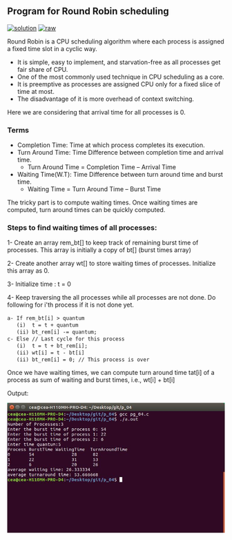 ## Program for Round Robin scheduling

[![solution](https://img.shields.io/badge/View-Solution-blue.svg?logo=appveyor&longCache=true&style=for-the-badge)](https://github.com/abhijithvijayan/System-Software-lab/blob/master/cycle-1/p_04/pg_04.c)
[![raw](https://img.shields.io/badge/-raw-green.svg?logo=appveyor&longCache=true&style=for-the-badge )](https://github.com/abhijithvijayan/System-Software-lab/raw/master/cycle-1/p_04/pg_04.c)

Round Robin is a CPU scheduling algorithm where each process is assigned a fixed time slot in a cyclic way.

- It is simple, easy to implement, and starvation-free as all processes get fair share of CPU.
- One of the most commonly used technique in CPU scheduling as a core.
- It is preemptive as processes are assigned CPU only for a fixed slice of time at most.
- The disadvantage of it is more overhead of context switching.

Here we are considering that arrival time for all processes is 0.

### Terms

- Completion Time: Time at which process completes its execution.
- Turn Around Time: Time Difference between completion time and arrival time.
    - Turn Around Time = Completion Time – Arrival Time
- Waiting Time(W.T): Time Difference between turn around time and burst time.
    - Waiting Time = Turn Around Time – Burst Time

The tricky part is to compute waiting times. Once waiting times are computed, turn around times can be quickly computed.

### Steps to find waiting times of all processes:

1- Create an array rem_bt[] to keep track of remaining
   burst time of processes. This array is initially a 
   copy of bt[] (burst times array)

2- Create another array wt[] to store waiting times
   of processes. Initialize this array as 0.

3- Initialize time : t = 0

4- Keep traversing the all processes while all processes
   are not done. Do following for i'th process if it is
   not done yet.

    a- If rem_bt[i] > quantum
       (i)  t = t + quantum
       (ii) bt_rem[i] -= quantum;
    c- Else // Last cycle for this process
       (i)  t = t + bt_rem[i];
       (ii) wt[i] = t - bt[i]
       (ii) bt_rem[i] = 0; // This process is over

Once we have waiting times, we can compute turn around time tat[i] of a process as sum of waiting and burst times, i.e., wt[i] + bt[i]

Output:

![output_image](/out_img/p_04_out.jpg)
